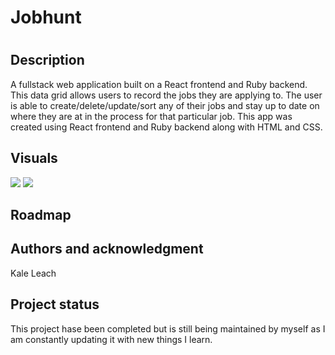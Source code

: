 <h1>Jobhunt<h1>

<h2>Description</h2>
A fullstack web application built on a React frontend and Ruby backend. This data grid allows users to record the jobs they are
applying to. The user is able to create/delete/update/sort any of their jobs and stay up to date on where they are at in the process for
that particular job. This app was created using React frontend and Ruby backend along with HTML and CSS.


<h2>Visuals</h2>
<img src ="https://media.giphy.com/media/0vC5L79qRcRqu5ta0Q/giphy.giff"/>
<img src ="https://media.giphy.com/media/BI0ofn8pIpVPNs1nEA/giphy.gif"/>



<h2>Roadmap</h2>


<h2>Authors and acknowledgment</h2>
Kale Leach


<h2>Project status</h2>
This project hase been completed but is still being maintained by myself as I am constantly updating it with new things I learn.
